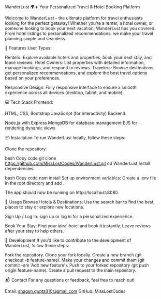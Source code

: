 WanderLust 🌍✈️
Your Personalized Travel & Hotel Booking Platform

Welcome to WanderLust – the ultimate platform for travel enthusiasts looking for the perfect getaway! Whether you’re a renter, a hotel owner, or someone looking to book your next vacation, WanderLust has you covered. From hotel listings to personalized recommendations, we make your travel planning simple and seamless.

🚀 Features
User Types:

Renters: Explore available hotels and properties, book your next stay, and leave reviews.
Hotel Owners: List properties with detailed information, manage bookings, and respond to reviews.
Travelers: Browse destinations, get personalized recommendations, and explore the best travel options based on your preferences.




Responsive Design: Fully responsive interface to ensure a smooth experience across all devices (desktop, tablet, and mobile).

💻 Tech Stack
Frontend:

HTML, CSS, Bootstrap
JavaScript (for interactivity)
Backend:

Node.js with Express
MongoDB for database management
EJS for rendering dynamic views

📦 Installation
To run WanderLust locally, follow these steps:

Clone the repository:

bash
Copy code
git clone https://github.com/MissLostCodes/WanderLust.git
cd WanderLust
Install dependencies:

bash
Copy code
npm install
Set up environment variables:
Create a .env file in the root directory and add .



The app should now be running on http://localhost:8080.

📱 Usage
Browse Hotels & Destinations:
Use the search bar to find the best places to stay or explore new locations.

Sign Up / Log In:
 sign up or log in for a personalized experience.

Book Your Stay:
Find your ideal hotel and book it instantly. Leave reviews after your stay to help others.



🔧 Development
If you’d like to contribute to the development of WanderLust, follow these steps:

Fork the repository.
Clone your fork locally.
Create a new branch (git checkout -b feature-name).
Make your changes and commit them (git commit -am 'Add new feature').
Push to your forked repository (git push origin feature-name).
Create a pull request to the main repository.


📬 Contact
For any questions or feedback, feel free to reach out!

Email: shagun.gupta810@gmail.com
GitHub: MissLostCodes
